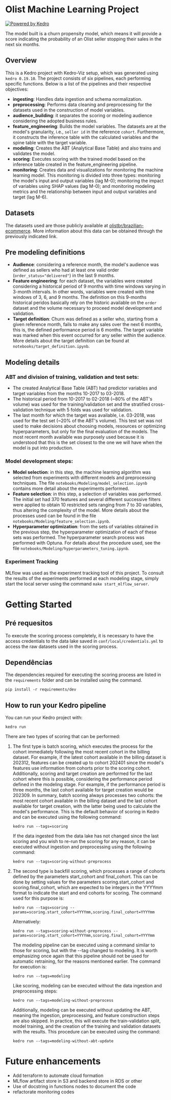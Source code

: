 # Olist Machine Learning Project

[![Powered by Kedro](https://img.shields.io/badge/powered_by-kedro-ffc900?logo=kedro)](https://kedro.org)

The model built is a churn propensity model, which means it will provide a score indicating the probability of an Olist seller stopping their sales in the next six months.

## Overview

This is a Kedro project with Kedro-Viz setup, which was generated using `kedro 0.19.10`. The project consists of six pipelines, each performing specific functions. Below is a list of the pipelines and their respective objectives:

- **ingesting**: Handles data ingestion and schema normalization. 
- **preprocessing**: Performs data cleaning and preprocessing for the datasets used in the construction of model variables.
- **audience_building**: it separates the scoring or modeling audience considering the adopted business rules.
- **feature_engineering**: Builds the model variables. The datasets are at the model's granularity, i.e., `seller id` in the reference `cohort`. Furthermore, it constructs the inference table with the calculated variables and the spine table with the target variable.
- **modeling**: Creates the ABT (Analytical Base Table) and also trains and validates the model.
- **scoring**: Executes scoring with the trained model based on the inference table created in the feature_engineering pipeline.
- **monitoring**: Creates data and visualizations for monitoring the machine learning model. This monitoring is divided into three types: monitoring the model's input and output variables (lag M-0); monitoring the impact of variables using SHAP values (lag M-0); and monitoring modeling metrics and the relationship between input and output variables and target (lag M-6).
## Datasets
The datasets used are those publicly available at [olistbr/brazilian-ecommerce](https://www.kaggle.com/datasets/olistbr/brazilian-ecommerce). More information about this data can be obtained through the previously indicated link.

## Pre modeling definitions
- **Audience**: considering a reference month, the model's audience was defined as sellers who had at least one valid order (`order_status="delivered"`) in the last 9 months.
- **Feature engineering**: for each dataset, the variables were created considering a historical period of 9 months with time windows varying in 3-month intervals. In other words, variables were created with time windows of 3, 6, and 9 months. The definition on this 9-months historical peridos basically rely on the historic available on the `order` dataset and the volume necessary to proceed model development and validation.
- **Target definition**: Churn was defined as a seller who, starting from a given reference month, fails to make any sales over the next 6 months, this is, the defined performance period is 6 months. The target variable was marked when this event occurred for any seller within the audience. More details about the target definition can be found at `notebooks/target_definition.ipynb`.

## Modeling details

### ABT and division of training, validation and test sets:
- The created Analytical Base Table (ABT) had predictor variables and target variables from the months 10-2017 to 03-2018.
- The historical period from 10-2017 to 02-2018 (~80% of the ABT's volume) was used for the training/validation set and the stratified cross-validation technique with 5 folds was used for validation.
- The last month for which the target was available, i.e. 03-2018, was used for the test set (~20% of the ABT's volume). This test set was not used to make decisions about choosing models, resources or optimizing hyperparameters, but only for the final evaluation of the models. The most recent month available was purposely used because it is understood that this is the set closest to the one we will have when the model is put into production.

### Model development steps:
- **Model selection**: in this step, the machine learning algorithm was selected from experiments with different models and preprocessing techniques. The file `notebooks/Modeling/model_selection.ipynb` contains more detail about the experiments performed.
- **Feature selection**: in this step, a selection of variables was performed. The initial set had 370 features and several different successive filters were applied to obtain 10 restricted sets ranging from 7 to 30 variables, thus altering the complexity of the model. More details about the processes used can be found in the file `notebooks/Modeling/feature_selection.ipynb`.
- **Hyperparameter optimization**: from the sets of variables obtained in the previous step, the hyperparameter optimization of each of these sets was performed. The hyperparameter search process was performed with Optuna. For details about the procedure used, see the file `notebooks/Modeling/hyperparameters_tuning.ipynb`.

### Experiment Tracking 
MLflow was used as the experiment tracking tool of this project. To consult the results of the experiments performed at each modeling stage, simply start the local server using the command `make start_mlflow_server`.

# Getting Started
## Pré requesitos
To execute the scoring process completely, it is necessary to have the access credentials to the data lake saved in `conf/local/credentials.yml` to access the raw datasets used in the scoring process.

## Dependências
The dependencies required for executing the scoring process are listed in the `requirements` folder and can be installed using the command.

```console
pip install -r requirements/dev
```

## How to run your Kedro pipeline

You can run your Kedro project with:

```
kedro run
```
There are two types of scoring that can be performed:

1) The first type is batch scoring, which executes the process for the cohort immediately following the most recent cohort in the billing dataset. For example, if the latest cohort available in the billing dataset is 202312, features can be created up to cohort 202401 since the model's features use information from cohorts prior to the scoring cohort. Additionally, scoring and target creation are performed for the last cohort where this is possible, considering the performance period defined in the modeling stage. For example, if the performance period is three months, the last cohort available for target creation would be 202309. In summary, batch scoring always processes two cohorts: the most recent cohort available in the billing dataset and the last cohort available for target creation, with the latter being used to calculate the model's performance. This is the default behavior of scoring in Kedro and can be executed using the following command: 
    ```console
    kedro run --tags=scoring
    ```

    If the data ingested from the data lake has not changed since the last scoring and you wish to re-run the scoring for any reason, it can be executed without ingestion and preprocessing using the following command:
    ```console
    kedro run --tags=scoring-without-preprocess
    ```

2) The second type is backfill scoring, which processes a range of cohorts defined by the parameters start_cohort and final_cohort. This can be done by setting values for the parameters scoring.start_cohort and scoring.final_cohort, which are expected to be integers in the YYYYmm format to indicate the start and end cohorts for scoring. The command used for this purpose is: 
    ```console
    kedro run --tags=scoring --params=scoring.start_cohort=YYYYmm,scoring.final_cohort=YYYYmm
    ```

    Alternatively:
    ```console
    kedro run --tags=scoring-without-preprocess --params=scoring.start_cohort=YYYYmm,scoring.final_cohort=YYYYmm
    ```

    The modeling pipeline can be executed using a command similar to those for scoring, but with the --tag changed to modeling. It is worth emphasizing once again that this pipeline should not be used for automatic retraining, for the reasons mentioned earlier. The command for execution is: 
    ```console
    kedro run --tags=modeling
    ```

    Like scoring, modeling can be executed without the data ingestion and preprocessing steps:
    ```console
    kedro run --tags=modeling-without-preprocess
    ```

    Additionally, modeling can be executed without updating the ABT, meaning the ingestion, preprocessing, and feature construction steps are also skipped. In practice, this will execute the train-validation split, model training, and the creation of the training and validation datasets with the results. This procedure can be executed using the command:
    ```console
    kedro run --tags=modeling-without-abt-update
    ```

# Future enhancements
- Add terraform to automate cloud formation
- MLflow artifact store in S3 and backend store in RDS or other
- Use of docstring in functions nodes to document the code
- refactorate monitoring codes
